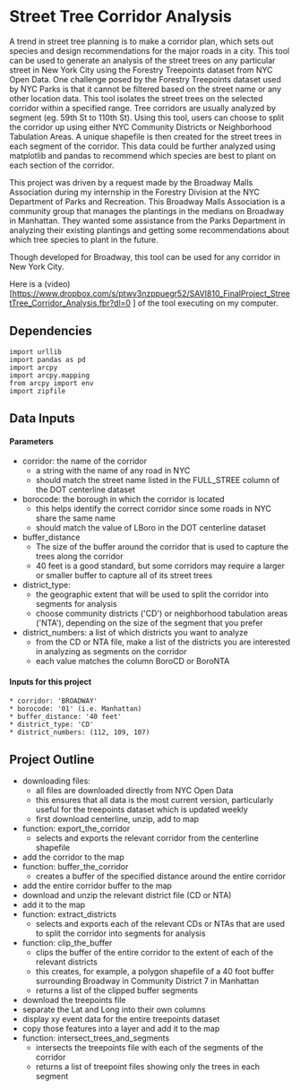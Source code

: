 # Street Tree Corridor Analysis
A trend in street tree planning is to make
a corridor plan, which sets out species and design recommendations for the major roads
in a city. This tool can be used to generate an analysis of the street trees on any particular street in New York City using the Forestry Treepoints dataset from NYC Open Data. One challenge posed by the Forestry Treepoints dataset used by NYC Parks is that it cannot be filtered based on the street name or any other location data. This tool isolates the street trees on the selected corridor within a specified range. Tree corridors are usually analyzed by segment (eg. 59th St to 110th St). Using this tool, users can choose to split the corridor up using either NYC Community Districts or Neighborhood Tabulation Areas. A unique shapefile is then created for the street trees in each segment of the corridor. This data could be further analyzed using matplotlib and pandas to recommend which species are best to plant on each section of the corridor.


This project was driven by a request made by the Broadway Malls Association during
my internship in the Forestry Division at the NYC Department of Parks and Recreation.
This Broadway Malls Association is a community group that manages the plantings in the
medians on Broadway in Manhattan. They wanted some assistance from the Parks Department in analyzing
their existing plantings and getting some recommendations about which tree species to plant in the future.

Though developed for Broadway, this tool can be used for any corridor in New York City.

Here is a (video)[https://www.dropbox.com/s/ptwv3nzppuegr52/SAVI810_FinalProject_StreetTree_Corridor_Analysis.fbr?dl=0
] of the tool executing on my computer.
## Dependencies
	import urllib
	import pandas as pd
	import arcpy
	import arcpy.mapping
	from arcpy import env
	import zipfile

## Data Inputs
#### Parameters
* corridor: the name of the corridor
	- a string with the name of any road in NYC
	- should match the street name listed in the FULL_STREE column of the DOT centerline dataset
* borocode: the borough in which the corridor is located
	- this helps identify the correct corridor since some roads in NYC share the same name
	- should match the value of LBoro in the DOT centerline dataset
* buffer_distance
	- The size of the buffer around the corridor that is used to capture the trees along the corridor
	- 40 feet is a good standard, but some corridors may require a larger or smaller buffer to capture all of its street trees
* district_type:
	- the geographic extent that will be
	  used to split the corridor into segments for analysis
	- choose community districts ('CD') or neighborhood tabulation areas ('NTA'), depending on the size of the segment that you prefer
* district_numbers: a list of which districts you want to analyze
	- from the CD or NTA file, make a list of the districts you are interested in analyzing as segments on the corridor
	- each value matches the column BoroCD or BoroNTA

#### Inputs for this project
	* corridor: 'BROADWAY'
	* borocode: '01' (i.e. Manhattan)
	* buffer_distance: '40 feet'
	* district_type: 'CD'
	* district_numbers: (112, 109, 107)


## Project Outline
- downloading files:
	- all files are downloaded directly from NYC Open Data
	- this ensures that all data is the most current version, particularly useful for the treepoints dataset which is updated weekly
	- first download centerline, unzip, add to map
- function: export_the_corridor
	- selects and exports the relevant corridor from the centerline shapefile
- add the corridor to the map
- function: buffer_the_corridor
	- creates a buffer of the specified distance around the entire corridor
- add the entire corridor buffer to the map
- download and unzip the relevant district file (CD or NTA)
- add it to the map
- function: extract_districts
	- selects and exports each of the relevant CDs or NTAs that are used to split the corridor into segments for analysis
- function: clip_the_buffer
	- clips the buffer of the entire corridor to the extent of each of the relevant districts
	- this creates, for example, a polygon shapefile of a 40 foot buffer surrounding Broadway in Community District 7 in Manhattan
	- returns a list of the clipped buffer segments
- download the treepoints file
- separate the Lat and Long into their own columns
- display xy event data for the entire treepoints dataset
- copy those features into a layer and add it to the map
- function: intersect_trees_and_segments
	- intersects the treepoints file with each of the segments of the corridor
	- returns a list of treepoint files showing only the trees in each segment
